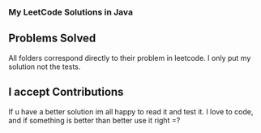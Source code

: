 ### My LeetCode Solutions in Java ###

## Problems Solved ##

All folders correspond directly to their problem in leetcode. I only put my solution not the tests.

## I accept Contributions ##

If u have a better solution im all happy to read it and test it. I love to code, and if something is better than better use it right =? 